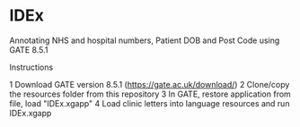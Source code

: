 # IDEx
Annotating NHS and hospital numbers, Patient DOB and Post Code using GATE 8.5.1

Instructions

1 Download GATE  version 8.5.1 (https://gate.ac.uk/download/)
2 Clone/copy the resources folder from this repository
3 In GATE, restore application from file, load "IDEx.xgapp"
4 Load clinic letters into language resources and run IDEx.xgapp
